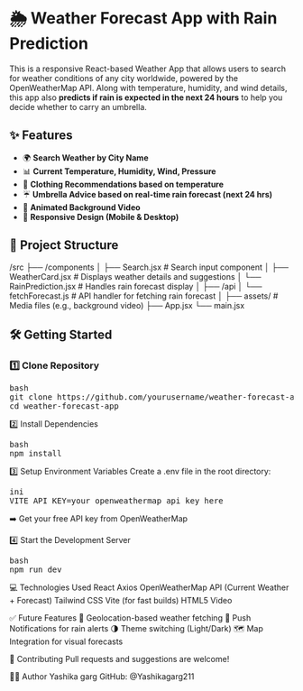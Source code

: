 # 🌦️ Weather Forecast App with Rain Prediction

This is a responsive React-based Weather App that allows users to search for weather conditions of any city worldwide, powered by the OpenWeatherMap API. Along with temperature, humidity, and wind details, this app also **predicts if rain is expected in the next 24 hours** to help you decide whether to carry an umbrella.

## ✨ Features

- 🌍 **Search Weather by City Name**
- 📊 **Current Temperature, Humidity, Wind, Pressure**
- 🧥 **Clothing Recommendations based on temperature**
- ☔ **Umbrella Advice based on real-time rain forecast (next 24 hrs)**
- 🎥 **Animated Background Video**
- 📱 **Responsive Design (Mobile & Desktop)**

## 📂 Project Structure
/src
├── /components
│ ├── Search.jsx # Search input component
│ ├── WeatherCard.jsx # Displays weather details and suggestions
│ └── RainPrediction.jsx # Handles rain forecast display
│
├── /api
│ └── fetchForecast.js # API handler for fetching rain forecast
│
├── assets/ # Media files (e.g., background video)
├── App.jsx
└── main.jsx

## 🛠️ Getting Started

### 1️⃣ Clone Repository
<pre>bash
git clone https://github.com/yourusername/weather-forecast-app.git
cd weather-forecast-app</pre>

2️⃣ Install Dependencies
<pre>bash
npm install</pre>

3️⃣ Setup Environment Variables
Create a .env file in the root directory:
<pre>ini
VITE_API_KEY=your_openweathermap_api_key_here
</pre>
➡️ Get your free API key from OpenWeatherMap

4️⃣ Start the Development Server
<pre>bash
npm run dev
</pre>

💻 Technologies Used
React
Axios
OpenWeatherMap API (Current Weather + Forecast)
Tailwind CSS
Vite (for fast builds)
HTML5 Video

✅ Future Features
📍 Geolocation-based weather fetching
🔔 Push Notifications for rain alerts
🌗 Theme switching (Light/Dark)
🗺️ Map Integration for visual forecasts

🤝 Contributing
Pull requests and suggestions are welcome!

👩‍💻 Author
Yashika garg
GitHub: @Yashikagarg211
